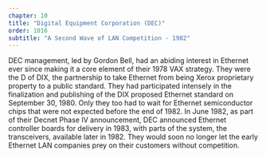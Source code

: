 ```yaml
---
chapter: 10
title: "Digital Equipment Corporation (DEC)"
order: 1016
subtitle: "A Second Wave of LAN Competition - 1982"
---
```


DEC management, led by Gordon Bell, had an abiding interest in Ethernet ever since making it a core element of their 1978 VAX strategy. They were the D of DIX, the partnership to take Ethernet from being Xerox proprietary property to a public standard. They had participated intensely in the finalization and publishing of the DIX proposed Ethernet standard on September 30, 1980. Only they too had to wait for Ethernet semiconductor chips that were not expected before the end of 1982. In June 1982, as part of their Decnet Phase IV announcement, DEC announced Ethernet controller boards for delivery in 1983, with parts of the system, the transceivers, available later in 1982. They would soon no longer let the early Ethernet LAN companies prey on their customers without competition.
